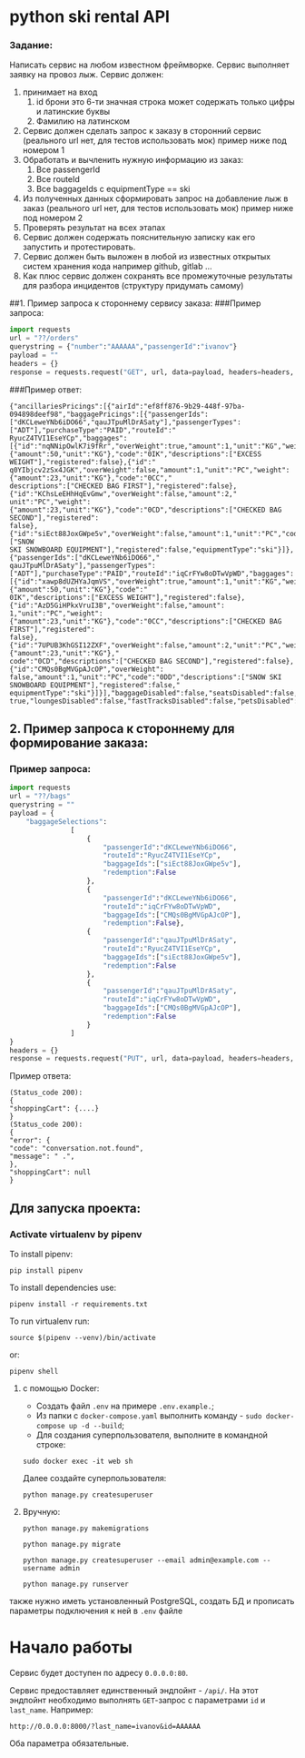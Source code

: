 # python ski rental API

### Задание:
Написать сервис на любом известном фреймворке.
Сервис выполняет заявку на провоз лыж.
Сервис должен:
1) принимает на вход 
   1) id брони это 6-ти значная строка может содержать только цифры и латинские буквы 
   2) Фамилию на латинском
2) Сервис должен сделать запрос к заказу в сторонний сервис (реального url нет, для тестов использовать мок) пример ниже под номером
   1 
3) Обработать и вычленить нужную информацию из заказ:
   1) Все passengerId 
   2) Все routeId 
   3) Все baggageIds с equipmentType == ski
4) Из полученных данных сформировать запрос на добавление лыж в заказ (реального url нет, для тестов использовать мок) пример ниже
   под номером 2 
5) Проверять результат на всех этапах 
6) Сервис должен содержать пояснительную записку как его запустить и протестировать. 
7) Сервис должен быть выложен в любой из известных открытых систем хранения кода например github, gitlab … 
8) Как плюс сервис должен сохранять все промежуточные результаты для разбора инцидентов (структуру придумать самому)

##1. Пример запроса к стороннему сервису заказа:
###Пример запроса:
```python
import requests
url = "??/orders"
querystring = {"number":"AAAAAA","passengerId":"ivanov"}
payload = ""
headers = {}
response = requests.request("GET", url, data=payload, headers=headers, params=querystring)
```
###Пример ответ:
```
{"ancillariesPricings":[{"airId":"ef8ff876-9b29-448f-97ba-094898deef98","baggagePricings":[{"passengerIds":
["dKCLeweYNb6iDO66","qauJTpuMlDrASaty"],"passengerTypes":["ADT"],"purchaseType":"PAID","routeId":"
RyucZ4TVI1EseYCp","baggages":[{"id":"nqNNipOwlK7i9fRr","overWeight":true,"amount":1,"unit":"KG","weight":
{"amount":50,"unit":"KG"},"code":"0IK","descriptions":["EXCESS WEIGHT"],"registered":false},{"id":"
q0YIbjcv2zSx4JGK","overWeight":false,"amount":1,"unit":"PC","weight":{"amount":23,"unit":"KG"},"code":"0CC","
descriptions":["CHECKED BAG FIRST"],"registered":false},{"id":"KChsLeEHhHqEvGmw","overWeight":false,"amount":2,"
unit":"PC","weight":{"amount":23,"unit":"KG"},"code":"0CD","descriptions":["CHECKED BAG SECOND"],"registered":
false},{"id":"siEct88JoxGWpe5v","overWeight":false,"amount":1,"unit":"PC","code":"0DD","descriptions":["SNOW
SKI SNOWBOARD EQUIPMENT"],"registered":false,"equipmentType":"ski"}]},{"passengerIds":["dKCLeweYNb6iDO66","
qauJTpuMlDrASaty"],"passengerTypes":["ADT"],"purchaseType":"PAID","routeId":"iqCrFYw8oDTwVpWD","baggages":
[{"id":"xawp8dUZHYaJqmVS","overWeight":true,"amount":1,"unit":"KG","weight":{"amount":50,"unit":"KG"},"code":"
0IK","descriptions":["EXCESS WEIGHT"],"registered":false},{"id":"AzD5GiHPkxVruI3B","overWeight":false,"amount":
1,"unit":"PC","weight":{"amount":23,"unit":"KG"},"code":"0CC","descriptions":["CHECKED BAG FIRST"],"registered":
false},{"id":"7UPUB3KhGSI12ZXF","overWeight":false,"amount":2,"unit":"PC","weight":{"amount":23,"unit":"KG"},"
code":"0CD","descriptions":["CHECKED BAG SECOND"],"registered":false},{"id":"CMQs0BgMVGpAJcOP","overWeight":
false,"amount":1,"unit":"PC","code":"0DD","descriptions":["SNOW SKI SNOWBOARD EQUIPMENT"],"registered":false,"
equipmentType":"ski"}]}],"baggageDisabled":false,"seatsDisabled":false,"mealsDisabled":false,"upgradesDisabled":
true,"loungesDisabled":false,"fastTracksDisabled":false,"petsDisabled":true}]}
```

## 2. Пример запроса к стороннему для формирование заказа:
### Пример запроса:
```python
import requests
url = "??/bags"
querystring = ""
payload = {
    "baggageSelections":
               [
                   {
                       "passengerId":"dKCLeweYNb6iDO66",
                       "routeId":"RyucZ4TVI1EseYCp",
                       "baggageIds":["siEct88JoxGWpe5v"],
                       "redemption":False
                   },
                   {
                       "passengerId":"dKCLeweYNb6iDO66",
                       "routeId":"iqCrFYw8oDTwVpWD",
                       "baggageIds":["CMQs0BgMVGpAJcOP"],
                       "redemption":False},
                   {
                       "passengerId":"qauJTpuMlDrASaty",
                       "routeId":"RyucZ4TVI1EseYCp",
                       "baggageIds":["siEct88JoxGWpe5v"],
                       "redemption":False
                   },
                   {
                       "passengerId":"qauJTpuMlDrASaty",
                       "routeId":"iqCrFYw8oDTwVpWD",
                       "baggageIds":["CMQs0BgMVGpAJcOP"],
                       "redemption":False
                   }
               ]
}
headers = {}
response = requests.request("PUT", url, data=payload, headers=headers, params=querystring)
```
Пример ответа:
```
(Status_code 200):
{
"shoppingCart": {....}
}
(Status_code 200):
{
"error": {
"code": "conversation.not.found",
"message": " .",
},
"shoppingCart": null
}
```
## Для запуска проекта:
### Activate virtualenv by pipenv

To install pipenv:

```
pip install pipenv
```

To install dependencies use:

```
pipenv install -r requirements.txt
```

To run virtualenv run:

```
source $(pipenv --venv)/bin/activate
```

or:

```
pipenv shell
```
1) с помощью Docker:
   - Создать файл `.env` на примере `.env.example.`;
   - Из папки с `docker-compose.yaml` выполнить команду - `sudo docker-compose up -d --build`;
   - Для создания суперпользователя, выполните в командной строке:
   ```shell  
   sudo docker exec -it web sh
   ```
   Далее создайте суперпользователя:
   ```shell 
   python manage.py createsuperuser
   ```
2) Вручную:
   ```shell
   python manage.py makemigrations
   ```
   
   ```shell
   python manage.py migrate
   ```
   
   ```shell
   python manage.py createsuperuser --email admin@example.com --username admin
   ```
   ```shell
   python manage.py runserver
   ```
также нужно иметь установленный PostgreSQL, создать БД и прописать параметры подключения к ней в `.env` файле
# Начало работы
Сервис будет доступен по адресу `0.0.0.0:80`.

Сервис предоставляет единственный эндпойнт - `/api/`. На этот эндпойнт необходимо выполнять
`GET`-запрос с параметрами `id` и `last_name`. Например:

`http://0.0.0.0:8000/?last_name=ivanov&id=AAAAAA`

Оба параметра обязательные.
